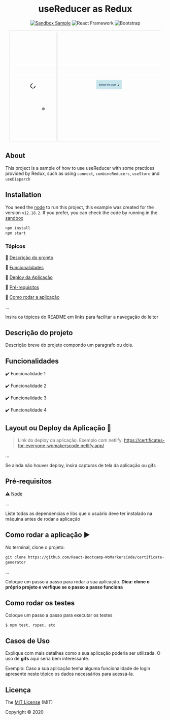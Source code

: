 <div style="text-align:center">

# useReducer as Redux
[![Sandbox Sample](https://img.shields.io/static/v1?label=codesandbox&message=sample&color=000000&style=for-the-badge&logo=codesandbox)](https://codesandbox.io/s/broken-silence-ijhfc)
![React Framework](https://img.shields.io/static/v1?label=react&message=framework&color=61DAFB&style=for-the-badge&logo=REACT)
![Bootstrap](https://img.shields.io/static/v1?label=bootstrap&message=5.0.0-alpha1&color=563D7C&style=for-the-badge&logo=bootstrap)


![Bootstrap](./docs/screenshot.gif)

</div>

## About
This project is a sample of how to use useReducer with some practices provided by Redux, such as using `connect`, `combineReducers`, `useStore` and `useDisparch`

## Installation

You need the [node](https://nodejs.org/en/download/) to run this project, this example was created for the version `v12.18.2`.
If you prefer, you can check the code by running in the [sandbox](https://codesandbox.io/s/broken-silence-ijhfc)

```bash
npm install
npm start
```

### Tópicos 

:small_blue_diamond: [Descrição do projeto](#descrição-do-projeto)

:small_blue_diamond: [Funcionalidades](#funcionalidades)

:small_blue_diamond: [Deploy da Aplicação](#deploy-da-aplicação-dash)

:small_blue_diamond: [Pré-requisitos](#pré-requisitos)

:small_blue_diamond: [Como rodar a aplicação](#como-rodar-a-aplicação-arrow_forward)

... 

Insira os tópicos do README em links para facilitar a navegação do leitor

## Descrição do projeto 

<p align="justify">
  Descrição breve do projeto compondo um paragrafo ou dois. 
</p>

## Funcionalidades

:heavy_check_mark: Funcionalidade 1  

:heavy_check_mark: Funcionalidade 2  

:heavy_check_mark: Funcionalidade 3  

:heavy_check_mark: Funcionalidade 4  

## Layout ou Deploy da Aplicação :dash:

> Link do deploy da aplicação. Exemplo com netlify: https://certificates-for-everyone-womakerscode.netlify.app/

... 

Se ainda não houver deploy, insira capturas de tela da aplicação ou gifs

## Pré-requisitos

:warning: [Node](https://nodejs.org/en/download/)

...

Liste todas as dependencias e libs que o usuário deve ter instalado na máquina antes de rodar a aplicação 

## Como rodar a aplicação :arrow_forward:

No terminal, clone o projeto: 

```
git clone https://github.com/React-Bootcamp-WoMarkersCode/certificate-generator
```

... 

Coloque um passo a passo para rodar a sua aplicação. **Dica: clone o próprio projeto e verfique se o passo a passo funciona**

## Como rodar os testes

Coloque um passo a passo para executar os testes

```
$ npm test, rspec, etc 
```

## Casos de Uso

Explique com mais detalhes como a sua aplicação poderia ser utilizada. O uso de **gifs** aqui seria bem interessante. 

Exemplo: Caso a sua aplicação tenha alguma funcionalidade de login apresente neste tópico os dados necessários para acessá-la.



## Licença 

The [MIT License]() (MIT)

Copyright :copyright: 2020